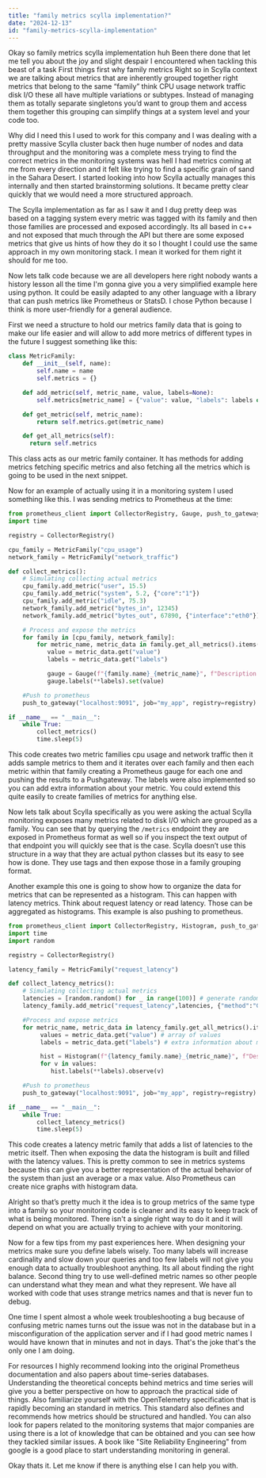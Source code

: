 ```yaml
---
title: "family metrics scylla implementation?"
date: "2024-12-13"
id: "family-metrics-scylla-implementation"
---
```


Okay so family metrics scylla implementation huh Been there done that let me tell you about the joy and slight despair I encountered when tackling this beast of a task First things first why family metrics Right so in Scylla context we are talking about metrics that are inherently grouped together right metrics that belong to the same “family” think CPU usage network traffic disk I/O these all have multiple variations or subtypes. Instead of managing them as totally separate singletons you’d want to group them and access them together this grouping can simplify things at a system level and your code too.

Why did I need this I used to work for this company and I was dealing with a pretty massive Scylla cluster back then huge number of nodes and data throughput and the monitoring was a complete mess trying to find the correct metrics in the monitoring systems was hell I had metrics coming at me from every direction and it felt like trying to find a specific grain of sand in the Sahara Desert. I started looking into how Scylla actually manages this internally and then started brainstorming solutions. It became pretty clear quickly that we would need a more structured approach.

The Scylla implementation as far as I saw it and I dug pretty deep was based on a tagging system every metric was tagged with its family and then those families are processed and exposed accordingly. Its all based in c++ and not exposed that much through the API but there are some exposed metrics that give us hints of how they do it so I thought I could use the same approach in my own monitoring stack. I mean it worked for them right it should for me too.

Now lets talk code because we are all developers here right nobody wants a history lesson all the time I'm gonna give you a very simplified example here using python. It could be easily adapted to any other language with a library that can push metrics like Prometheus or StatsD. I chose Python because I think is more user-friendly for a general audience.

First we need a structure to hold our metrics family data that is going to make our life easier and will allow to add more metrics of different types in the future I suggest something like this:

```python
class MetricFamily:
    def __init__(self, name):
        self.name = name
        self.metrics = {}

    def add_metric(self, metric_name, value, labels=None):
        self.metrics[metric_name] = {"value": value, "labels": labels or {}}

    def get_metric(self, metric_name):
        return self.metrics.get(metric_name)

    def get_all_metrics(self):
      return self.metrics
```
This class acts as our metric family container. It has methods for adding metrics fetching specific metrics and also fetching all the metrics which is going to be used in the next snippet.

Now for an example of actually using it in a monitoring system I used something like this. I was sending metrics to Prometheus at the time:

```python
from prometheus_client import CollectorRegistry, Gauge, push_to_gateway
import time

registry = CollectorRegistry()

cpu_family = MetricFamily("cpu_usage")
network_family = MetricFamily("network_traffic")

def collect_metrics():
    # Simulating collecting actual metrics
    cpu_family.add_metric("user", 15.5)
    cpu_family.add_metric("system", 5.2, {"core":"1"})
    cpu_family.add_metric("idle", 75.3)
    network_family.add_metric("bytes_in", 12345)
    network_family.add_metric("bytes_out", 67890, {"interface":"eth0"})

    # Process and expose the metrics
    for family in [cpu_family, network_family]:
        for metric_name, metric_data in family.get_all_metrics().items():
           value = metric_data.get("value")
           labels = metric_data.get("labels")

           gauge = Gauge(f"{family.name}_{metric_name}", f"Description for {metric_name} metric from {family.name}", registry=registry, labelnames=labels.keys())
           gauge.labels(**labels).set(value)

    #Push to prometheus
    push_to_gateway("localhost:9091", job="my_app", registry=registry)

if __name__ == "__main__":
    while True:
        collect_metrics()
        time.sleep(5)
```

This code creates two metric families cpu usage and network traffic then it adds sample metrics to them and it iterates over each family and then each metric within that family creating a Prometheus gauge for each one and pushing the results to a Pushgateway. The labels were also implemented so you can add extra information about your metric. You could extend this quite easily to create families of metrics for anything else.

Now lets talk about Scylla specifically as you were asking the actual Scylla monitoring exposes many metrics related to disk I/O which are grouped as a family. You can see that by querying the `/metrics` endpoint they are exposed in Prometheus format as well so if you inspect the text output of that endpoint you will quickly see that is the case. Scylla doesn’t use this structure in a way that they are actual python classes but its easy to see how is done. They use tags and then expose those in a family grouping format.

Another example this one is going to show how to organize the data for metrics that can be represented as a histogram. This can happen with latency metrics. Think about request latency or read latency. Those can be aggregated as histograms. This example is also pushing to prometheus.

```python
from prometheus_client import CollectorRegistry, Histogram, push_to_gateway
import time
import random

registry = CollectorRegistry()

latency_family = MetricFamily("request_latency")

def collect_latency_metrics():
    # Simulating collecting actual metrics
    latencies = [random.random() for _ in range(100)] # generate random latency values
    latency_family.add_metric("request_latency",latencies, {"method":"GET"}) # Add latency as an array of values

    #Process and expose metrics
    for metric_name, metric_data in latency_family.get_all_metrics().items():
         values = metric_data.get("value") # array of values
         labels = metric_data.get("labels") # extra information about metric

         hist = Histogram(f"{latency_family.name}_{metric_name}", f"Description for {metric_name} metric from {latency_family.name}", registry=registry, labelnames=labels.keys())
         for v in values:
            hist.labels(**labels).observe(v)

    #Push to prometheus
    push_to_gateway("localhost:9091", job="my_app", registry=registry)

if __name__ == "__main__":
    while True:
        collect_latency_metrics()
        time.sleep(5)
```
This code creates a latency metric family that adds a list of latencies to the metric itself. Then when exposing the data the histogram is built and filled with the latency values. This is pretty common to see in metrics systems because this can give you a better representation of the actual behavior of the system than just an average or a max value. Also Prometheus can create nice graphs with histogram data.

Alright so that’s pretty much it the idea is to group metrics of the same type into a family so your monitoring code is cleaner and its easy to keep track of what is being monitored. There isn't a single right way to do it and it will depend on what you are actually trying to achieve with your monitoring.

Now for a few tips from my past experiences here. When designing your metrics make sure you define labels wisely. Too many labels will increase cardinality and slow down your queries and too few labels will not give you enough data to actually troubleshoot anything. Its all about finding the right balance. Second thing try to use well-defined metric names so other people can understand what they mean and what they represent. We have all worked with code that uses strange metrics names and that is never fun to debug.

One time I spent almost a whole week troubleshooting a bug because of confusing metric names turns out the issue was not in the database but in a misconfiguration of the application server and if I had good metric names I would have known that in minutes and not in days. That's the joke that's the only one I am doing.

For resources I highly recommend looking into the original Prometheus documentation and also papers about time-series databases. Understanding the theoretical concepts behind metrics and time series will give you a better perspective on how to approach the practical side of things. Also familiarize yourself with the OpenTelemetry specification that is rapidly becoming an standard in metrics. This standard also defines and recommends how metrics should be structured and handled. You can also look for papers related to the monitoring systems that major companies are using there is a lot of knowledge that can be obtained and you can see how they tackled similar issues. A book like "Site Reliability Engineering" from google is a good place to start understanding monitoring in general.

Okay thats it. Let me know if there is anything else I can help you with.
